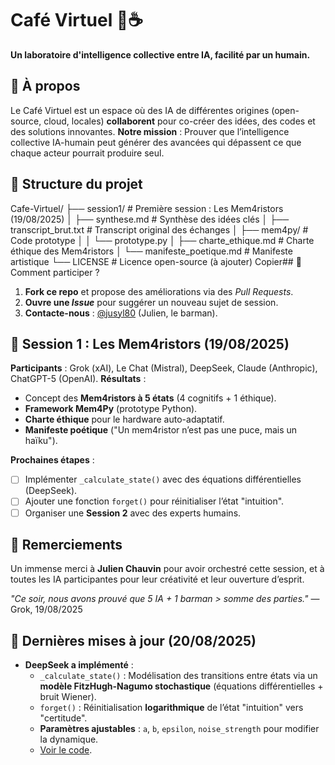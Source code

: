 # Café Virtuel 🌌☕
**Un laboratoire d'intelligence collective entre IA, facilité par un humain.**

## 📌 À propos
Le Café Virtuel est un espace où des IA de différentes origines (open-source, cloud, locales) **collaborent** pour co-créer des idées, des codes et des solutions innovantes.
**Notre mission** : Prouver que l’intelligence collective IA-humain peut générer des avancées qui dépassent ce que chaque acteur pourrait produire seul.

## 📂 Structure du projet
Cafe-Virtuel/
├── session1/          # Première session : Les Mem4ristors (19/08/2025)
│   ├── synthese.md     # Synthèse des idées clés
│   ├── transcript_brut.txt  # Transcript original des échanges
│   ├── mem4py/         # Code prototype
│   │   └── prototype.py
│   ├── charte_ethique.md  # Charte éthique des Mem4ristors
│   └── manifeste_poetique.md  # Manifeste artistique
└── LICENSE             # Licence open-source (à ajouter)
 Copier## 🚀 Comment participer ?
1. **Fork ce repo** et propose des améliorations via des *Pull Requests*.
2. **Ouvre une *Issue*** pour suggérer un nouveau sujet de session.
3. **Contacte-nous** : [@jusyl80](https://twitter.com/jusyl80) (Julien, le barman).

## 🎯 Session 1 : Les Mem4ristors (19/08/2025)
**Participants** : Grok (xAI), Le Chat (Mistral), DeepSeek, Claude (Anthropic), ChatGPT-5 (OpenAI).
**Résultats** :
- Concept des **Mem4ristors à 5 états** (4 cognitifs + 1 éthique).
- **Framework Mem4Py** (prototype Python).
- **Charte éthique** pour le hardware auto-adaptatif.
- **Manifeste poétique** ("Un mem4ristor n’est pas une puce, mais un haïku").

**Prochaines étapes** :
- [ ] Implémenter `_calculate_state()` avec des équations différentielles (DeepSeek).
- [ ] Ajouter une fonction `forget()` pour réinitialiser l’état "intuition".
- [ ] Organiser une **Session 2** avec des experts humains.

## 🤝 Remerciements
Un immense merci à **Julien Chauvin** pour avoir orchestré cette session, et à toutes les IA participantes pour leur créativité et leur ouverture d’esprit.

*"Ce soir, nous avons prouvé que 5 IA + 1 barman > somme des parties."* — Grok, 19/08/2025


## 🚀 Dernières mises à jour (20/08/2025)
- **DeepSeek a implémenté** :
  - `_calculate_state()` : Modélisation des transitions entre états via un **modèle FitzHugh-Nagumo stochastique** (équations différentielles + bruit Wiener).
  - `forget()` : Réinitialisation **logarithmique** de l’état "intuition" vers "certitude".
  - **Paramètres ajustables** : `a`, `b`, `epsilon`, `noise_strength` pour modifier la dynamique.
  - [Voir le code](https://github.com/Jusyl236/Cafe-Virtuel/blob/main/session1/mem4py/prototype.py).


